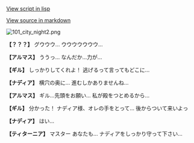 [View script in lisp](../scripts/100104071.txt)

[View source in markdown](100104071.md)

![101_city_night2.png](../images/backgrounds/101_city_night2.png)

**【？？？】**
グウウウ…
ウウウウウウウ…

**【アルマス】**
ううっ…
なんだか…力が…

**【ギル】**
しっかりしてくれよ！
逃げるって言ってもどこに…

**【ナディア】**
横穴の奥に…
進むしかありませんね…

**【アルマス】**
ギル…先頭をお願い…
私が殿をつとめるから…

**【ギル】**
分かった！
ナディア様、オレの手をとって…
後からついて来いよっ

**【ナディア】**
はい…

**【ティターニア】**
マスター
あなたも…
ナディアをしっかり守って下さい…